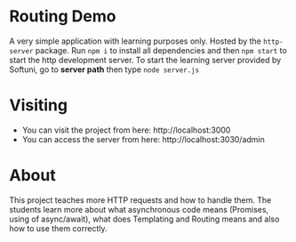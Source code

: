 # Routing Demo
A very simple application with learning purposes only. Hosted by the `http-server` package.
Run `npm i` to install all dependencies and then `npm start` to start the http development server. To start the learning server provided by Softuni, go to <strong>server path</strong> then type `node server.js`

# Visiting
- You can visit the project from here: http://localhost:3000
- You can access the server from here: http://localhost:3030/admin

# About

This project teaches more HTTP requests and how to handle them. The students learn more about what asynchronous code means (Promises, using of async/await), what does Templating and Routing means and also how to use them correctly.

